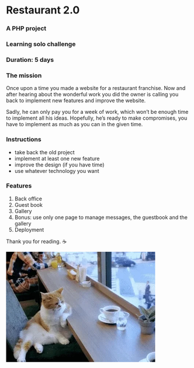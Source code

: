 # Restaurant 2.0

### A PHP project
### Learning solo challenge
### Duration: 5 days

### The mission
Once upon a time you made a website for a restaurant franchise. Now and after hearing about the wonderful work you did the owner is calling you back to implement new features and improve the website.     

Sadly, he can only pay you for a week of work, which won’t be enough time to implement all his ideas. Hopefully, he’s ready to make compromises, you have to implement as much as you can in the given time.     

### Instructions
- take back the old project
- implement at least one new feature
- improve the design (if you have time)
- use whatever technology you want

### Features 
1. Back office     
2. Guest book     
3. Gallery     
4. Bonus: use only one page to manage messages, the guestbook and the gallery
5. Deployment     

Thank you for reading. :coffee:

![Coffee cat gif](/giphy.gif "Coffee cat gif")

